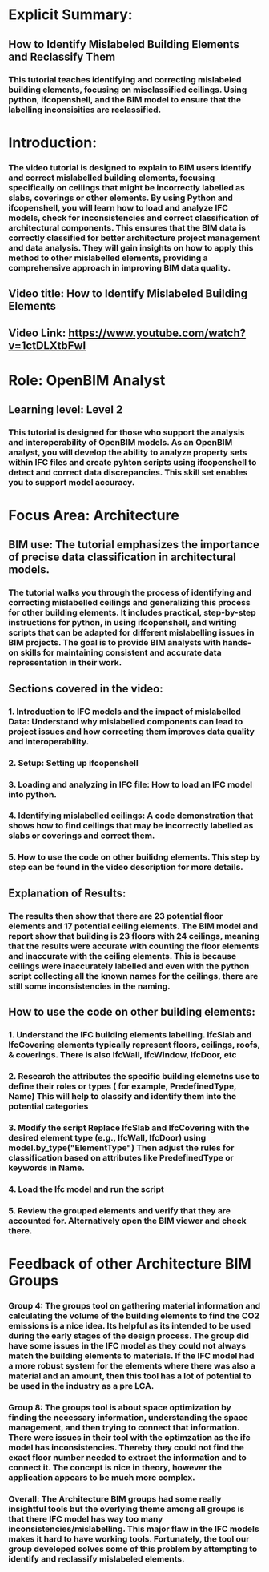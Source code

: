 # Explicit Summary: 

## How to Identify Mislabeled Building Elements and Reclassify Them
### This tutorial teaches identifying and correcting mislabeled building elements, focusing on misclassified ceilings. Using python, ifcopenshell, and the BIM model to ensure that the labelling inconsisities are reclassified. 

# Introduction:
### The video tutorial is designed to explain to BIM users identify and correct mislabelled building elements, focusing specifically on ceilings that might be incorrectly labelled as slabs, coverings or other elements. By using Python and ifcopenshell, you will learn how to load and analyze IFC models, check for inconsistencies and correct classification of architectural components. This ensures that the BIM data is correctly classified for better architecture project management and data analysis. They will gain insights on how to apply this method to other mislabelled elements, providing a comprehensive approach in improving BIM data quality. 

## Video title: How to Identify Mislabeled Building Elements
## Video Link: https://www.youtube.com/watch?v=1ctDLXtbFwI

# Role: OpenBIM Analyst
## Learning level: Level 2
### This tutorial is designed for those who support the analysis and interoperability of OpenBIM models. As an OpenBIM analyst, you will develop the ability to analyze property sets within IFC files and create pyhton scripts using ifcopenshell to detect and correct data discrepancies. This skill set enables you to support model accuracy.  

# Focus Area: Architecture
## BIM use: The tutorial emphasizes the importance of precise data classification in architectural models.
### The tutorial walks you through the process of identifying and correcting mislabelled ceilings and generalizing this process for other building elements. It includes practical, step-by-step instructions for python, in using ifcopenshell, and writing scripts that can be adapted for different mislabelling issues in BIM projects. The goal is to provide BIM analysts with hands-on skills for maintaining consistent and accurate data representation in their work.  

## Sections covered in the video:
### 1. Introduction to IFC models and the impact of mislabelled Data: Understand why mislabelled components can lead to project issues and how correcting them improves data quality and interoperability. 

### 2. Setup: Setting up ifcopenshell  

### 3. Loading  and analyzing in IFC file: How to load an IFC model into python.  

### 4. Identifying mislabelled ceilings: A code demonstration that shows how to find ceilings that may be incorrectly labelled as slabs or coverings and correct them. 

### 5. How to use the code on other builidng elements. This step by step can be found in the video description for more details. 

## Explanation of Results:
### The results then show that there are 23 potential floor elements and 17 potential ceiling elements. The BIM model and report show that building is 23 floors with 24 ceilings, meaning that the results were accurate with counting the floor elements and inaccurate with the ceiling elements. This is because ceilings were inaccurately labelled and even with the python script collecting all the known names for the ceilings, there are still some inconsistencies in the naming. 

## How to use the code on other building elements:
 ### 1.	Understand the IFC building elements labelling. IfcSlab and IfcCovering elements typically represent floors, ceilings, roofs, & coverings.	There is also IfcWall, IfcWindow, IfcDoor, etc 
  ### 2.	Research the attributes the specific building elemetns use to define their roles or types ( for example, PredefinedType, Name) 	This will help to classify and identify them into the potential categories 
  ### 3.	Modify the script	Replace IfcSlab and IfcCovering with the desired element type (e.g., IfcWall, IfcDoor) using model.by_type("ElementType")	Then adjust the rules for classification based on attributes like PredefinedType or keywords in Name.
  ### 4.	Load the Ifc model and run the script 
  ### 5.	Review the grouped elements and verify that they are accounted for. Alternatively open the BIM viewer and check there. 

# Feedback of other Architecture BIM Groups
### Group 4: The groups tool on gathering  material information and calculating the volume of the building elements to find the CO2 emissions is a nice idea. Its helpful as its intended to be used during the early stages of the design process. The group did have some issues in the IFC model as they could not always match the building elements to materials. If the IFC model had a more robust system for the elements where there was also a material and an amount, then this tool has a lot of potential to be used in the industry as a pre LCA. 

### Group 8: The groups tool is about space optimization by finding the necessary information, understanding the space management, and then trying to connect that information. There were issues in their tool with the optimzation as the ifc model has inconsistencies. Thereby they could not find the exact floor number needed to extract the information and to connect it. The concept is nice in theory, however the application appears to be much more complex. 

### Overall: The Architecture BIM groups had some really insightful tools but the overlying theme among all groups is that there IFC model has way too many inconsistencies/mislabelling. This major flaw in the IFC models makes it hard to have working tools. Fortunately, the tool our group developed solves some of this problem by attempting to identify and reclassify mislabeled elements. 

